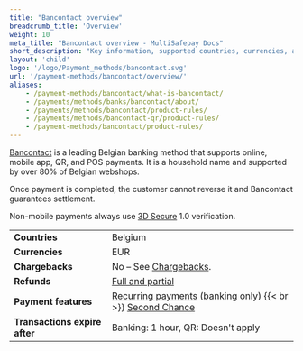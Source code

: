 ```yaml
---
title: "Bancontact overview"
breadcrumb_title: 'Overview'
weight: 10
meta_title: "Bancontact overview - MultiSafepay Docs"
short_description: "Key information, supported countries, currencies, and features"
layout: 'child'
logo: '/logo/Payment_methods/bancontact.svg'
url: '/payment-methods/bancontact/overview/'
aliases: 
    - /payment-methods/bancontact/what-is-bancontact/
    - /payments/methods/banks/bancontact/about/
    - /payments/methods/bancontact/product-rules/
    - /payments/methods/bancontact-qr/product-rules/
    - /payment-methods/bancontact/product-rules/
---
```

[Bancontact](https://www.bancontact.com/en) is a leading Belgian banking method that supports online, mobile app, QR, and POS payments. It is a household name and supported by over 80% of Belgian webshops. 

Once payment is completed, the customer cannot reverse it and Bancontact guarantees settlement. 

Non-mobile payments always use [3D Secure](/features/3d-secure/) 1.0 verification.

|   |   |   
|---|---|
| **Countries**  | Belgium  | 
| **Currencies**  | EUR | 
| **Chargebacks**  | No – See [Chargebacks](/payments/chargebacks/). | 
| **Refunds** | [Full and partial](/refunds/full-partial/) |
| **Payment features**  | [Recurring payments](/features/recurring-payments/) (banking only) {{< br >}} [Second Chance](/features/second-chance/) |
| **Transactions expire after**  | Banking: 1 hour, QR: Doesn't apply | 






